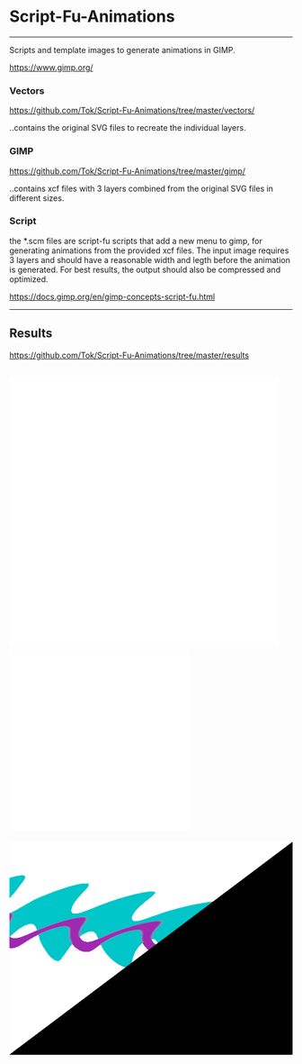 # Script-Fu-Animations

---

Scripts and template images to generate animations in GIMP.

https://www.gimp.org/

### Vectors
https://github.com/Tok/Script-Fu-Animations/tree/master/vectors/

..contains the original SVG files to recreate the individual layers.

### GIMP
https://github.com/Tok/Script-Fu-Animations/tree/master/gimp/

..contains xcf files with 3 layers combined from the original SVG files in different sizes.

### Script
the *.scm files are script-fu scripts that add a new menu to gimp, for generating animations from the provided xcf files.
The input image requires 3 layers and should have a reasonable width and legth before the animation is generated.
For best results, the output should also be compressed and optimized.

https://docs.gimp.org/en/gimp-concepts-script-fu.html

---

## Results
https://github.com/Tok/Script-Fu-Animations/tree/master/results

![GTW Green 480](https://raw.githubusercontent.com/Tok/script-fu-animations/master/results/gtw/GTW-0.8.0-480-green.gif "Green 480")
![GTW Red 320](https://raw.githubusercontent.com/Tok/script-fu-animations/master/results/gtw/GTW-0.8.0-320-red.gif "Red 320")
---
![AnVap 800 600](https://raw.githubusercontent.com/Tok/script-fu-animations/master/results/anvap/AnVap-1.gif "AnVap 800 600")
